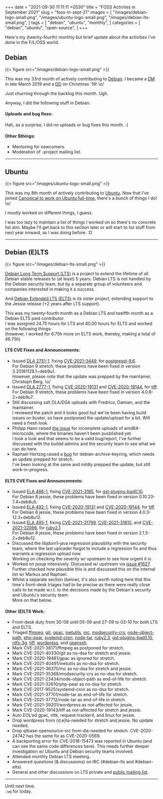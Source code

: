 +++
date = "2021-09-30 11:11:11 +0530"
title = "FOSS Activites in September 2021"
slug = "foss-in-sept-21"
images = [
    "/images/debian-logo-small.png",
    "/images/ubuntu-logo-small.png",
    "/images/debian-lts-small.png",
]
tags = [
    "debian",
    "ubuntu",
    "monthly",
]
categories = [
    "debian",
    "ubuntu",
    "open-source",
]
+++

Here's my (twenty-fourth) monthly but brief update about the activities I've done in the F/L/OSS world.

## Debian
{{< figure src="/images/debian-logo-small.png" >}}

This was my 33rd month of actively contributing to [Debian](https://www.debian.org/).
I became a [DM](https://wiki.debian.org/DebianMaintainer) in late March 2019 and a [DD](https://wiki.debian.org/DebianDeveloper) on Christmas '19! \o/

Just churning through the backlog this month. Ugh.

Anyway, I did the following stuff in Debian:

#### Uploads and bug fixes:

Hah, as a surprise, I did no uploads or bug fixes this month. :(

#### Other $things:

- Mentoring for newcomers.
- Moderation of -project mailing list.

---

## Ubuntu
{{< figure src="/images/ubuntu-logo-small.png" >}}

This was my 8th month of actively contributing to [Ubuntu](https://ubuntu.com/about).
Now that I've joined [Canonical to work on Ubuntu full-time](https://utkarsh2102.com/posts/hello-canonical/), there's a bunch of things I do! \o/

I mostly worked on different things, I guess.

I was too lazy to maintain a list of things I worked on so there's
no concrete list atm. Maybe I'll get back to this section later or
will start to list stuff from next year onward, as I was doing before. :D

---

## Debian (E)LTS
{{< figure src="/images/debian-lts-small.png" >}}

[Debian Long Term Support (LTS)](https://www.freexian.com/en/services/debian-lts.html) is a project to extend the lifetime of all Debian stable releases to (at least) 5 years. Debian LTS is not handled by the Debian security team, but by a separate group of volunteers and companies interested in making it a success.  

And [Debian Extended LTS (ELTS)](https://deb.freexian.com/extended-lts) is its sister project, extending support to the Jessie release (+2 years after LTS support).

This was my twenty-fourth month as a Debian LTS and twelfth month as a Debian ELTS paid contributor.  
I was assigned 24.75 hours for LTS and 40.00 hours for ELTS and worked on the following things:  
(however, I worked for 6.75h more on ELTS work, thereby, making a total of 46.75h)

#### LTS CVE Fixes and Announcements:

- Issued [DLA 2751-1](https://lists.debian.org/debian-lts-announce/2021/08/msg00029.html), fixing [CVE-2021-3449](https://security-tracker.debian.org/tracker/CVE-2021-3449), for [postgresql-9.6](https://tracker.debian.org/pkg/postgresql-9.6).  
  For Debian 9 stretch, these problems have been fixed in version 3.20181128.1~deb9u1.  
  However, please note that the update was prepped by the maintainer, Christoph Berg. \o/
- Issued [DLA 2777-1](https://lists.debian.org/debian-lts-announce/2021/10/msg00004.html), fixing [CVE-2020-19131](https://security-tracker.debian.org/tracker/CVE-2020-19131) and [CVE-2020-19144](https://security-tracker.debian.org/tracker/CVE-2020-19144), for [tiff](https://tracker.debian.org/pkg/tiff).  
  For Debian 9 stretch, these problems have been fixed in version 4.0.8-2+deb9u7.
- Still discussing salt DLA/DSA uploads with Fredrico, Damien, and the maintainer.  
  I reviewed the patch and it looks good but we've been having build issues on buster, so have postponed the update/upload for a bit. Will need a fresh look.
- Philipp Hann raised [the issue](https://lists.debian.org/debian-lts/2021/08/msg00033.html) for incomplete uploads of amd64-microcode, where the binaries haven't been pusblished yet.  
  I took a look and that seems to be a valid bug/report, I've further discussed with the buildd admins and the security team to see what we can do here.
- Raphael Hertzog raised a [bug](https://bugs.debian.org/992966) for debian-archive-keyring, which needs an update prepped for stretch.  
  I've been looking at the same and mildly prepped the update, but still work-in-progress.

#### ELTS CVE Fixes and Announcements:

- Issued [ELA 486-1](https://deb.freexian.com/extended-lts/updates/ela-486-1-gst-plugins-bad0.10/), fixing [CVE-2021-3185](https://security-tracker.debian.org/tracker/CVE-2021-3185), for [gst-plugins-bad0.10](https://tracker.debian.org/pkg/gst-plugins-bad0.10).  
  For Debian 8 jessie, these problems have been fixed in version 0.10.23-7.4+deb8u5.
- Issued [ELA 492-1](https://deb.freexian.com/extended-lts/updates/ela-492-1-tiff/), fixing [CVE-2020-19131](https://security-tracker.debian.org/tracker/CVE-2020-19131) and [CVE-2020-19144](https://security-tracker.debian.org/tracker/CVE-2020-19144), for [tiff](https://tracker.debian.org/pkg/tiff).  
  For Debian 8 jessie, these problems have been fixed in version 4.0.3-12.3+deb8u12.
- Issued [ELA 495-1](https://deb.freexian.com/extended-lts/updates/ela-495-1-ruby2.1/), fixing [CVE-2021-31799](https://security-tracker.debian.org/tracker/CVE-2021-31799), [CVE-2021-31810](https://security-tracker.debian.org/tracker/CVE-2021-31810), and [CVE-2021-32066](https://security-tracker.debian.org/tracker/CVE-2021-32066), for [ruby2.1](https://tracker.debian.org/pkg/ruby2.1).  
  For Debian 8 jessie, these problems have been fixed in version 2.1.5-2+deb8u12.
- Discussed the libjdom1-java regression plausiblity with the security team, where the last uploader forgot to include a regression fix and thus warrants a regression upload now.  
  Working on checking the severity w/ upstream to see how urgent it is.
- Worked on jsoup intensively. Discussed w/ upstream via [issue #1627](https://github.com/jhy/jsoup/issues/1627).  
  Further checked how plausible this is and discussed this on the internal list w/ Markus and Raphael.
- Whilst a separate section (below), it's also worth noting here that this time's front-desk triages had to be precise as there were really close calls to be made w.r.t. to the decisions made by the Debian's security and Ubuntu's security team.  
  More on that below.

#### Other (E)LTS Work:

- Front-desk duty from 30-08 until 05-09 and 27-09 to 03-10 for both LTS and ELTS.
- Triaged [ffmpeg](https://tracker.debian.org/pkg/ffmpeg),
[git](https://tracker.debian.org/pkg/git),
[gpac](https://tracker.debian.org/pkg/gpac),
[inetutils](https://tracker.debian.org/pkg/inetutils),
[mc](https://tracker.debian.org/pkg/mc),
[modsecurity-crs](https://tracker.debian.org/pkg/modsecurity-crs),
[node-object-path](https://tracker.debian.org/pkg/node-object-path),
[php-pear](https://tracker.debian.org/pkg/php-pear),
[systemd-cron](https://tracker.debian.org/pkg/systemd-cron),
[node-tar](https://tracker.debian.org/pkg/node-tar),
[ruby2.3](https://tracker.debian.org/pkg/ruby2.3),
[gst-plugins-bad0.10](https://tracker.debian.org/pkg/gst-plugins-bad0.10),
[ntfs-3g](https://tracker.debian.org/pkg/ntfs-3g),
[tiff](https://tracker.debian.org/pkg/tiff),
[wordpress](https://tracker.debian.org/pkg/wordpress), and
[openssh](https://tracker.debian.org/pkg/openssh).
- Mark CVE-2021-38171/ffmpeg as postponed for stretch.
- Mark CVE-2021-40330/git as no-dsa for stretch and jessie.
- Mark CVE-2020-19481/gpac as ignored for stretch.
- Mark CVE-2021-40491/inetutils as no-dsa for stretch.
- Mark CVE-2021-36370/mc as no-dsa for stretch and jessie.
- Mark CVE-2021-35368/modsecurity-crs as no-dsa for stretch.
- Mark CVE-2021-23434/node-object-path as end-of-life for stretch.
- Mark CVE-2021-32610/php-pear as no-dsa for stretch.
- Mark CVE-2017-9525/systemd-cron as no-dsa for stretch.
- Mark CVE-2021-37701/node-tar as end-of-life for stretch.
- Mark CVE-2021-37712/node-tar as end-of-life in stretch.
- Mark CVE-2021-39201/wordpress as not-affected for jessie.
- Mark CVE-2020-19143/tiff as not-affected for stretch and jessie.
- Auto EOL'ed gpac, nltk, request-tracker4, and linux for jessie.
- Drop wordpress from {d,e}la-needed for stretch and jessie. No update needed.
- Drop qtbase-opensource-src from dla-needed for stretch. CVE-2020-24742 has the same fix as CVE-2020-0569.
- A backporting error for CVE-2018-15473 was reported in Ubuntu (and can see the same code differences here). This needs further deeper investigation w/ Ubuntu and Debian security teams involved.
- Attended monthly Debian LTS meeting.
- Answered questions (& discussions) on IRC (#debian-lts and #debian-elts).
- General and other discussions on LTS private and [public mailing list](https://lists.debian.org/debian-lts/2021/09/threads.html).

---

Until next time.  
`:wq` for today.
